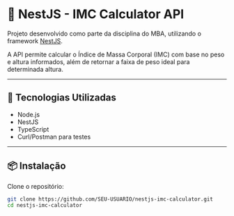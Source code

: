 # 🧮 NestJS - IMC Calculator API

Projeto desenvolvido como parte da disciplina do MBA, utilizando o framework [NestJS](https://nestjs.com/).

A API permite calcular o Índice de Massa Corporal (IMC) com base no peso e altura informados, além de retornar a faixa de peso ideal para determinada altura.

---

## 🚀 Tecnologias Utilizadas

- Node.js
- NestJS
- TypeScript
- Curl/Postman para testes

---

## 📦 Instalação

Clone o repositório:

```bash
git clone https://github.com/SEU-USUARIO/nestjs-imc-calculator.git
cd nestjs-imc-calculator
 